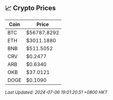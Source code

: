 ## 📈 Crypto Prices

| Coin | Price |
| ---- | ----- |
| BTC | $56787.8292 |
| ETH | $3011.1880 |
| BNB | $511.5052 |
| CRV | $0.2477 |
| ARB | $0.6340 |
| OKB | $37.0121 |
| DOGE | $0.1090 |

_Last Updated: 2024-07-06 19:01:20.51 +0800 HKT_